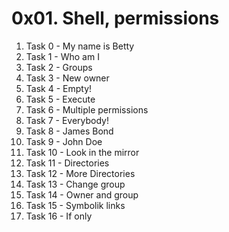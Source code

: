 # 0x01. Shell, permissions

1. Task 0 - My name is Betty
2. Task 1 - Who am I
3. Task 2 - Groups
4. Task 3 - New owner
5. Task 4 - Empty!
6. Task 5 - Execute
7. Task 6 - Multiple permissions
8. Task 7 - Everybody!
9. Task 8 - James Bond
10. Task 9 - John Doe
11. Task 10 - Look in the mirror
12. Task 11 - Directories
13. Task 12 - More Directories
14. Task 13 - Change group
15. Task 14 - Owner and group
16. Task 15 - Symbolik links
17. Task 16 - If only
